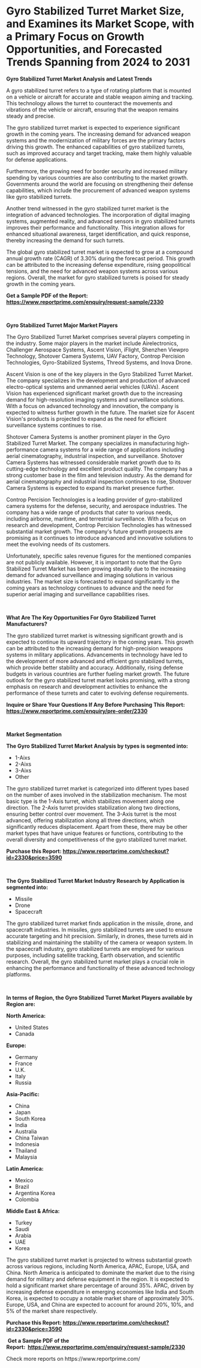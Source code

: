 <p><h1>Gyro Stabilized Turret Market Size, and Examines its Market Scope, with a Primary Focus on Growth Opportunities, and Forecasted Trends Spanning from 2024 to 2031</h1></p><p><strong>Gyro Stabilized Turret Market Analysis and Latest Trends</strong></p>
<p><p>A gyro stabilized turret refers to a type of rotating platform that is mounted on a vehicle or aircraft for accurate and stable weapon aiming and tracking. This technology allows the turret to counteract the movements and vibrations of the vehicle or aircraft, ensuring that the weapon remains steady and precise.</p><p>The gyro stabilized turret market is expected to experience significant growth in the coming years. The increasing demand for advanced weapon systems and the modernization of military forces are the primary factors driving this growth. The enhanced capabilities of gyro stabilized turrets, such as improved accuracy and target tracking, make them highly valuable for defense applications.</p><p>Furthermore, the growing need for border security and increased military spending by various countries are also contributing to the market growth. Governments around the world are focusing on strengthening their defense capabilities, which include the procurement of advanced weapon systems like gyro stabilized turrets.</p><p>Another trend witnessed in the gyro stabilized turret market is the integration of advanced technologies. The incorporation of digital imaging systems, augmented reality, and advanced sensors in gyro stabilized turrets improves their performance and functionality. This integration allows for enhanced situational awareness, target identification, and quick response, thereby increasing the demand for such turrets.</p><p>The global gyro stabilized turret market is expected to grow at a compound annual growth rate (CAGR) of 3.30% during the forecast period. This growth can be attributed to the increasing defense expenditure, rising geopolitical tensions, and the need for advanced weapon systems across various regions. Overall, the market for gyro stabilized turrets is poised for steady growth in the coming years.</p></p>
<p><strong>Get a Sample PDF of the Report:&nbsp; <a href="https://www.reportprime.com/enquiry/request-sample/2330">https://www.reportprime.com/enquiry/request-sample/2330</a></strong></p>
<p>&nbsp;</p>
<p><strong>Gyro Stabilized Turret Major Market Players</strong></p>
<p><p>The Gyro Stabilized Turret Market comprises several players competing in the industry. Some major players in the market include Airelectronics, Challenger Aerospace Systems, Ascent Vision, iFlight, Shenzhen Viewpro Technology, Shotover Camera Systems, UAV Factory, Controp Percision Technologies, Gyro-Stabilized Systems, Threod Systems, and Inova Drone.</p><p>Ascent Vision is one of the key players in the Gyro Stabilized Turret Market. The company specializes in the development and production of advanced electro-optical systems and unmanned aerial vehicles (UAVs). Ascent Vision has experienced significant market growth due to the increasing demand for high-resolution imaging systems and surveillance solutions. With a focus on advanced technology and innovation, the company is expected to witness further growth in the future. The market size for Ascent Vision's products is projected to expand as the need for efficient surveillance systems continues to rise.</p><p>Shotover Camera Systems is another prominent player in the Gyro Stabilized Turret Market. The company specializes in manufacturing high-performance camera systems for a wide range of applications including aerial cinematography, industrial inspection, and surveillance. Shotover Camera Systems has witnessed considerable market growth due to its cutting-edge technology and excellent product quality. The company has a strong customer base in the film and television industry. As the demand for aerial cinematography and industrial inspection continues to rise, Shotover Camera Systems is expected to expand its market presence further.</p><p>Controp Percision Technologies is a leading provider of gyro-stabilized camera systems for the defense, security, and aerospace industries. The company has a wide range of products that cater to various needs, including airborne, maritime, and terrestrial surveillance. With a focus on research and development, Controp Percision Technologies has witnessed substantial market growth. The company's future growth prospects are promising as it continues to introduce advanced and innovative solutions to meet the evolving needs of its customers.</p><p>Unfortunately, specific sales revenue figures for the mentioned companies are not publicly available. However, it is important to note that the Gyro Stabilized Turret Market has been growing steadily due to the increasing demand for advanced surveillance and imaging solutions in various industries. The market size is forecasted to expand significantly in the coming years as technology continues to advance and the need for superior aerial imaging and surveillance capabilities rises.</p></p>
<p>&nbsp;</p>
<p><strong>What Are The Key Opportunities For Gyro Stabilized Turret Manufacturers?</strong></p>
<p><p>The gyro stabilized turret market is witnessing significant growth and is expected to continue its upward trajectory in the coming years. This growth can be attributed to the increasing demand for high-precision weapons systems in military applications. Advancements in technology have led to the development of more advanced and efficient gyro stabilized turrets, which provide better stability and accuracy. Additionally, rising defense budgets in various countries are further fueling market growth. The future outlook for the gyro stabilized turret market looks promising, with a strong emphasis on research and development activities to enhance the performance of these turrets and cater to evolving defense requirements.</p></p>
<p><strong>Inquire or Share Your Questions If Any Before Purchasing This Report: <a href="https://www.reportprime.com/enquiry/pre-order/2330">https://www.reportprime.com/enquiry/pre-order/2330</a></strong></p>
<p>&nbsp;</p>
<p><strong>Market Segmentation</strong></p>
<p><strong>The Gyro Stabilized Turret Market Analysis by types is segmented into:</strong></p>
<p><ul><li>1-Aixs</li><li>2-Aixs</li><li>3-Aixs</li><li>Other</li></ul></p>
<p><p>The gyro stabilized turret market is categorized into different types based on the number of axes involved in the stabilization mechanism. The most basic type is the 1-Axis turret, which stabilizes movement along one direction. The 2-Axis turret provides stabilization along two directions, ensuring better control over movement. The 3-Axis turret is the most advanced, offering stabilization along all three directions, which significantly reduces displacement. Apart from these, there may be other market types that have unique features or functions, contributing to the overall diversity and competitiveness of the gyro stabilized turret market.</p></p>
<p><strong>Purchase this Report:&nbsp;<a href="https://www.reportprime.com/checkout?id=2330&price=3590">https://www.reportprime.com/checkout?id=2330&price=3590</a></strong></p>
<p>&nbsp;</p>
<p><strong>The Gyro Stabilized Turret Market Industry Research by Application is segmented into:</strong></p>
<p><ul><li>Missile</li><li>Drone</li><li>Spacecraft</li></ul></p>
<p><p>The gyro stabilized turret market finds application in the missile, drone, and spacecraft industries. In missiles, gyro stabilized turrets are used to ensure accurate targeting and hit precision. Similarly, in drones, these turrets aid in stabilizing and maintaining the stability of the camera or weapon system. In the spacecraft industry, gyro stabilized turrets are employed for various purposes, including satellite tracking, Earth observation, and scientific research. Overall, the gyro stabilized turret market plays a crucial role in enhancing the performance and functionality of these advanced technology platforms.</p></p>
<p>&nbsp;</p>
<p><strong>In terms of Region, the Gyro Stabilized Turret Market Players available by Region are:</strong></p>
<p>
    <p> <strong> North America: </strong>
        <ul>
            <li>United States</li>
            <li>Canada</li>
        </ul>
        </p> 
    <p> <strong> Europe: </strong>
        <ul>
            <li>Germany</li>
            <li>France</li>
            <li>U.K.</li>
            <li>Italy</li>
            <li>Russia</li>
        </ul>
        </p> 
    <p> <strong> Asia-Pacific: </strong>
        <ul>
            <li>China</li>
            <li>Japan</li>
            <li>South Korea</li>
            <li>India</li>
            <li>Australia</li>
            <li>China Taiwan</li>
            <li>Indonesia</li>
            <li>Thailand</li>
            <li>Malaysia</li>
        </ul>
        </p> 
    <p> <strong> Latin America: </strong>
        <ul>
            <li>Mexico</li>
            <li>Brazil</li>
            <li>Argentina Korea</li>
            <li>Colombia</li>
        </ul>
        </p> 
    <p> <strong> Middle East & Africa: </strong>
        <ul>
            <li>Turkey</li>
            <li>Saudi</li>
            <li>Arabia</li>
            <li>UAE</li>
            <li>Korea</li>
        </ul>
    </p>
    </p>
<p><p>The gyro stabilized turret market is projected to witness substantial growth across various regions, including North America, APAC, Europe, USA, and China. North America is anticipated to dominate the market due to the rising demand for military and defense equipment in the region. It is expected to hold a significant market share percentage of around 35%. APAC, driven by increasing defense expenditure in emerging economies like India and South Korea, is expected to occupy a notable market share of approximately 30%. Europe, USA, and China are expected to account for around 20%, 10%, and 5% of the market share respectively.</p></p>
<p><strong>Purchase this Report: <a href="https://www.reportprime.com/checkout?id=2330&price=3590">https://www.reportprime.com/checkout?id=2330&price=3590</a></strong></p>
<p>&nbsp;<strong>Get a Sample PDF of the Report:&nbsp;&nbsp;<a href="https://www.reportprime.com/enquiry/request-sample/2330">https://www.reportprime.com/enquiry/request-sample/2330</a></strong></p>
<p><strong></strong></p>
<p>Check more reports on https://www.reportprime.com/</p>